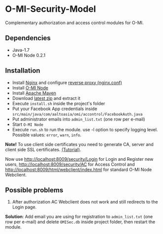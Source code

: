 # O-MI-Security-Model
Complementary authorization and access control modules for O-MI.

Dependencies
------------
- Java-1.7
- O-MI Node 0.2.1

Installation
--------------
- Install [Nginx](http://nginx.org/en/) and configure [reverse proxy (nginx.conf)](https://github.com/filiroman/O-MI-Security-Model/blob/master/nginx_config/nginx.conf)
- Install [O-MI Node](https://github.com/AaltoAsia/O-MI)
- Install [Apache Maven](https://maven.apache.org/)
- Download [latest zip](https://github.com/filiroman/O-MI-Security-Model/archive/master.zip) and extract it
- Execute `install.sh` inside the project's folder
- Put your Facebook App credentials inside `src/main/java/com/aaltoasia/omi/accontrol/FacebookAuth.java`
- Put administrator emails into `admin_list.txt` (one row per e-mail)
- Start `O-MI Node`
- Execute `run.sh` to run the module. use -l option to specify logging level. Possible values: `error`, `warn`, `info`.

**Note!** To use client side certificates you need to generate CA, server and client side SSL certificates. [(Tutorial)](https://gist.github.com/mtigas/952344).

Now use [http://localhost:8009/security/Login](https://localhost/security/Login) for Login and Register new users, [http://localhost:8009/security/AC](https://localhost/security/AC) for Access Control and [http://localhost:8009/html/webclient/index.html](https://localhost/html/webclient/index.html) for standard O-MI Node Webclient.


Possible problems
--------------
1. After authorization AC Webclient does not work and still redirects to the Login page.

**Solution**: Add email you are using for registration to `admin_list.txt` (one row per e-mail) and delete `OMISec.db` inside project folder, then restart the module.
